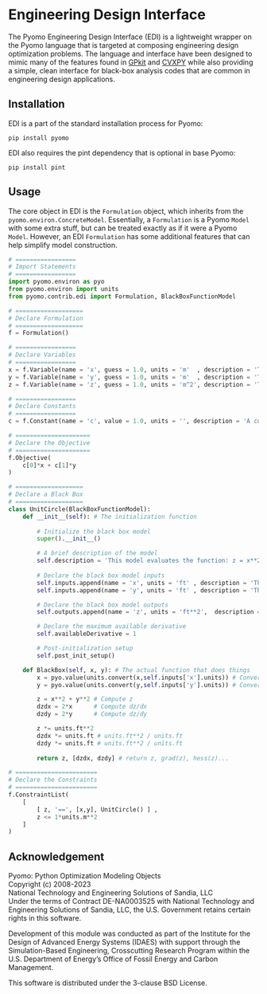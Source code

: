 # Engineering Design Interface

The Pyomo Engineering Design Interface (EDI) is a lightweight wrapper on the Pyomo language that is targeted at composing engineering design optimization problems.  The language and interface have been designed to mimic many of the features found in [GPkit](https://github.com/convexengineering/gpkit) and [CVXPY](https://github.com/cvxpy/cvxpy) while also providing a simple, clean interface for black-box analysis codes that are common in engineering design applications.

## Installation

EDI is a part of the standard installation process for Pyomo:
```
pip install pyomo
```

EDI also requires the pint dependency that is optional in base Pyomo:
```
pip install pint
```

## Usage

The core object in EDI is the `Formulation`  object, which inherits from the `pyomo.environ.ConcreteModel`.  Essentially, a `Formulation` is a Pyomo `Model` with some extra stuff, but can be treated exactly as if it were a Pyomo `Model`.  However, an EDI `Formulation` has some additional features that can help simplify model construction.

```python
# =================
# Import Statements
# =================
import pyomo.environ as pyo
from pyomo.environ import units
from pyomo.contrib.edi import Formulation, BlackBoxFunctionModel

# ===================
# Declare Formulation
# ===================
f = Formulation()

# =================
# Declare Variables
# =================
x = f.Variable(name = 'x', guess = 1.0, units = 'm'  , description = 'The x variable')
y = f.Variable(name = 'y', guess = 1.0, units = 'm'  , description = 'The y variable')
z = f.Variable(name = 'z', guess = 1.0, units = 'm^2', description = 'The unit circle output')

# =================
# Declare Constants
# =================
c = f.Constant(name = 'c', value = 1.0, units = '', description = 'A constant c', size = 2)

# =====================
# Declare the Objective
# =====================
f.Objective(
    c[0]*x + c[1]*y
)

# ===================
# Declare a Black Box
# ===================
class UnitCircle(BlackBoxFunctionModel):
    def __init__(self): # The initialization function
        
        # Initialize the black box model
        super().__init__()

        # A brief description of the model
        self.description = 'This model evaluates the function: z = x**2 + y**2'
        
        # Declare the black box model inputs
        self.inputs.append(name = 'x', units = 'ft' , description = 'The x variable')
        self.inputs.append(name = 'y', units = 'ft' , description = 'The y variable')

        # Declare the black box model outputs
        self.outputs.append(name = 'z', units = 'ft**2',  description = 'Resultant of the unit circle evaluation')

        # Declare the maximum available derivative
        self.availableDerivative = 1

        # Post-initialization setup
        self.post_init_setup()

    def BlackBox(self, x, y): # The actual function that does things
        x = pyo.value(units.convert(x,self.inputs['x'].units)) # Converts to correct units then casts to float
        y = pyo.value(units.convert(y,self.inputs['y'].units)) # Converts to correct units then casts to float

        z = x**2 + y**2 # Compute z
        dzdx = 2*x      # Compute dz/dx
        dzdy = 2*y      # Compute dz/dy

        z *= units.ft**2
        dzdx *= units.ft # units.ft**2 / units.ft
        dzdy *= units.ft # units.ft**2 / units.ft
        
        return z, [dzdx, dzdy] # return z, grad(z), hess(z)...

# =======================
# Declare the Constraints
# =======================
f.ConstraintList(
    [
        [ z, '==', [x,y], UnitCircle() ] ,
        z <= 1*units.m**2
    ]
)
```

## Acknowledgement

Pyomo: Python Optimization Modeling Objects  
Copyright (c) 2008-2023  
National Technology and Engineering Solutions of Sandia, LLC  
Under the terms of Contract DE-NA0003525 with National Technology and
Engineering Solutions of Sandia, LLC, the U.S. Government retains certain
rights in this software.

Development of this module was conducted as part of the Institute for
the Design of Advanced Energy Systems (IDAES) with support through the
Simulation-Based Engineering, Crosscutting Research Program within the
U.S. Department of Energy’s Office of Fossil Energy and Carbon Management.

This software is distributed under the 3-clause BSD License.